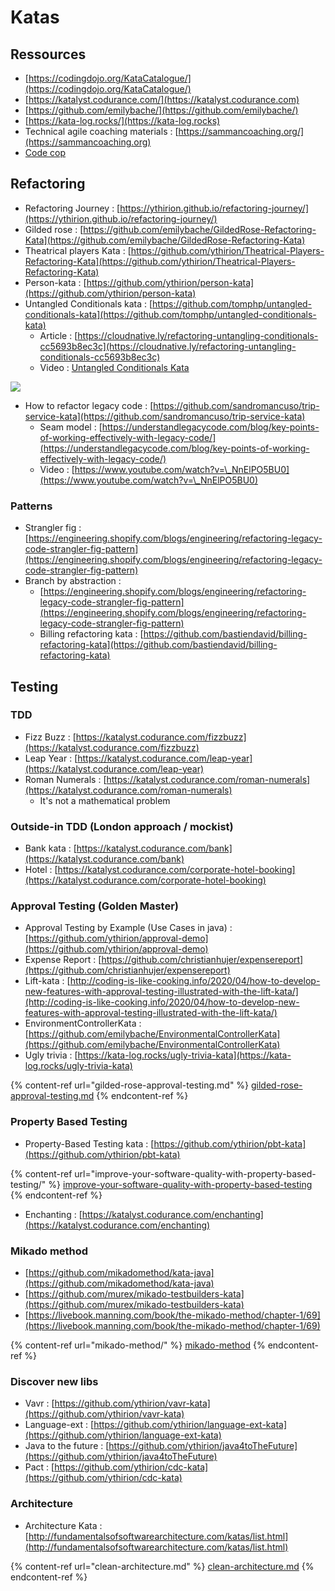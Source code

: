 # Katas

## Ressources

* [https://codingdojo.org/KataCatalogue/](https://codingdojo.org/KataCatalogue/)
* [https://katalyst.codurance.com/](https://katalyst.codurance.com)
* [https://github.com/emilybache/](https://github.com/emilybache/)
* [https://kata-log.rocks/](https://kata-log.rocks)
* Technical agile coaching materials : [https://sammancoaching.org/](https://sammancoaching.org)
* [Code cop](http://blog.code-cop.org/p/my-code-katas.html)

## Refactoring

* Refactoring Journey : [https://ythirion.github.io/refactoring-journey/](https://ythirion.github.io/refactoring-journey/)
* Gilded rose : [https://github.com/emilybache/GildedRose-Refactoring-Kata](https://github.com/emilybache/GildedRose-Refactoring-Kata)
* Theatrical players Kata : [https://github.com/ythirion/Theatrical-Players-Refactoring-Kata](https://github.com/ythirion/Theatrical-Players-Refactoring-Kata)
* Person-kata : [https://github.com/ythirion/person-kata](https://github.com/ythirion/person-kata)
* Untangled Conditionals kata : [https://github.com/tomphp/untangled-conditionals-kata](https://github.com/tomphp/untangled-conditionals-kata)
  * Article : [https://cloudnative.ly/refactoring-untangling-conditionals-cc5693b8ec3c](https://cloudnative.ly/refactoring-untangling-conditionals-cc5693b8ec3c)
  * Video : [Untangled Conditionals Kata](https://www.youtube.com/watch?v=NWgY-0Qu4S4)

![](https://firebasestorage.googleapis.com/v0/b/gitbook-x-prod.appspot.com/o/spaces%2F-MAffO8xa1ZWmgZvfeK2%2Fuploads%2FlkJyCZsVZYJqZdBg9dc8%2Ffile.png?alt=media)

* How to refactor legacy code : [https://github.com/sandromancuso/trip-service-kata](https://github.com/sandromancuso/trip-service-kata)
  * Seam model : [https://understandlegacycode.com/blog/key-points-of-working-effectively-with-legacy-code/](https://understandlegacycode.com/blog/key-points-of-working-effectively-with-legacy-code/)
  * Video : [https://www.youtube.com/watch?v=\_NnElPO5BU0](https://www.youtube.com/watch?v=\_NnElPO5BU0)

### Patterns

* Strangler fig : [https://engineering.shopify.com/blogs/engineering/refactoring-legacy-code-strangler-fig-pattern](https://engineering.shopify.com/blogs/engineering/refactoring-legacy-code-strangler-fig-pattern)
* Branch by abstraction :
  * [https://engineering.shopify.com/blogs/engineering/refactoring-legacy-code-strangler-fig-pattern](https://engineering.shopify.com/blogs/engineering/refactoring-legacy-code-strangler-fig-pattern)
  * Billing refactoring kata : [https://github.com/bastiendavid/billing-refactoring-kata](https://github.com/bastiendavid/billing-refactoring-kata)

## Testing



### TDD

* Fizz Buzz : [https://katalyst.codurance.com/fizzbuzz](https://katalyst.codurance.com/fizzbuzz)
* Leap Year : [https://katalyst.codurance.com/leap-year](https://katalyst.codurance.com/leap-year)
* Roman Numerals : [https://katalyst.codurance.com/roman-numerals](https://katalyst.codurance.com/roman-numerals)
  * It's not a mathematical problem

### Outside-in TDD (London approach / mockist)

* Bank kata : [https://katalyst.codurance.com/bank](https://katalyst.codurance.com/bank)
* Hotel : [https://katalyst.codurance.com/corporate-hotel-booking](https://katalyst.codurance.com/corporate-hotel-booking)

### Approval Testing (Golden Master)

* Approval Testing by Example (Use Cases in java) : [https://github.com/ythirion/approval-demo](https://github.com/ythirion/approval-demo)
* Expense Report : [https://github.com/christianhujer/expensereport](https://github.com/christianhujer/expensereport)
* Lift-kata : [http://coding-is-like-cooking.info/2020/04/how-to-develop-new-features-with-approval-testing-illustrated-with-the-lift-kata/](http://coding-is-like-cooking.info/2020/04/how-to-develop-new-features-with-approval-testing-illustrated-with-the-lift-kata/)
* EnvironmentControllerKata : [https://github.com/emilybache/EnvironmentalControllerKata](https://github.com/emilybache/EnvironmentalControllerKata)
* Ugly trivia : [https://kata-log.rocks/ugly-trivia-kata](https://kata-log.rocks/ugly-trivia-kata)

{% content-ref url="gilded-rose-approval-testing.md" %}
[gilded-rose-approval-testing.md](gilded-rose-approval-testing.md)
{% endcontent-ref %}

### Property Based Testing

* Property-Based Testing kata : [https://github.com/ythirion/pbt-kata](https://github.com/ythirion/pbt-kata)

{% content-ref url="improve-your-software-quality-with-property-based-testing/" %}
[improve-your-software-quality-with-property-based-testing](improve-your-software-quality-with-property-based-testing/)
{% endcontent-ref %}

* Enchanting : [https://katalyst.codurance.com/enchanting](https://katalyst.codurance.com/enchanting)

### Mikado method

* [https://github.com/mikadomethod/kata-java](https://github.com/mikadomethod/kata-java)
* [https://github.com/murex/mikado-testbuilders-kata](https://github.com/murex/mikado-testbuilders-kata)
* [https://livebook.manning.com/book/the-mikado-method/chapter-1/69](https://livebook.manning.com/book/the-mikado-method/chapter-1/69)

{% content-ref url="mikado-method/" %}
[mikado-method](mikado-method/)
{% endcontent-ref %}

### Discover new libs

* Vavr : [https://github.com/ythirion/vavr-kata](https://github.com/ythirion/vavr-kata)
* Language-ext : [https://github.com/ythirion/language-ext-kata](https://github.com/ythirion/language-ext-kata)
* Java to the future : [https://github.com/ythirion/java4toTheFuture](https://github.com/ythirion/java4toTheFuture)
* Pact : [https://github.com/ythirion/cdc-kata](https://github.com/ythirion/cdc-kata)

### Architecture

* Architecture Kata : [http://fundamentalsofsoftwarearchitecture.com/katas/list.html](http://fundamentalsofsoftwarearchitecture.com/katas/list.html)

{% content-ref url="clean-architecture.md" %}
[clean-architecture.md](clean-architecture.md)
{% endcontent-ref %}

